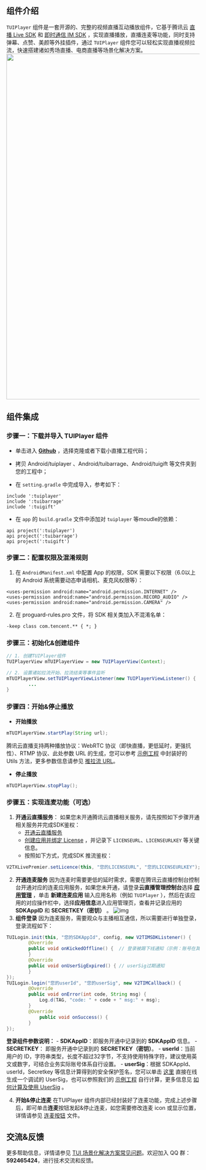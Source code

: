 ## 组件介绍
`TUIPlayer` 组件是一套开源的、完整的视频直播互动播放组件，它基于腾讯云 [直播 Live SDK](https://cloud.tencent.com/document/product/454/19074) 和 [即时通信 IM SDK](https://cloud.tencent.com/document/product/269/1498) ，实现直播播放，直播连麦等功能，同时支持弹幕、点赞、美颜等外挂插件，通过 `TUIPlayer` 组件您可以轻松实现直播视频拉流，快速搭建诸如秀场直播、电商直播等场景化解决方案。<img src="https://qcloudimg.tencent-cloud.cn/raw/56974460aea1eff23adb1ab6410c910d.png" width="900"/>

[](id:model)
## 组件集成
[](id:model.step1)
### 步骤一：下载并导入 TUIPlayer 组件
- 单击进入 [**Github**](https://github.com/tencentyun/XiaoZhiBo) ，选择克隆或者下载小直播工程代码；

- 拷贝 Android/tuiplayer 、Android/tuibarrage、Android/tuigift 等文件夹到您的工程中；

- 在 `setting.gradle` 中完成导入，参考如下：
```
include ':tuiplayer'
include ':tuibarrage' 
include ':tuigift' 
```
- 在 `app` 的 `build.gradle` 文件中添加对 `tuiplayer` 等moudle的依赖：
```
api project(':tuiplayer')
api project(':tuibarrage')
api project(':tuigift')
```

[](id:model.step2)
### 步骤二：配置权限及混淆规则
1. 在 `AndroidManifest.xml` 中配置 App 的权限，SDK 需要以下权限（6.0以上的 Android 系统需要动态申请相机、麦克风权限等）：
```
<uses-permission android:name="android.permission.INTERNET" />
<uses-permission android:name="android.permission.RECORD_AUDIO" />
<uses-permission android:name="android.permission.CAMERA" />
```
2. 在 proguard-rules.pro 文件，将 SDK 相关类加入不混淆名单：
```
-keep class com.tencent.** { *; }
```

[](id:model.step3)
### 步骤三：初始化&创建组件
```java
// 1. 创建TUIPlayer组件
TUIPlayerView mTUIPlayerView = new TUIPlayerView(Context);

// 2. 设置诸如拉流开始、拉流结束等事件监听
mTUIPlayerView.setTUIPlayerViewListener(new TUIPlayerViewListener() {
        ...
}
```

[](id:model.step4)
### 步骤四：开始&停止播放
- **开始播放**
```java
mTUIPlayerView.startPlay(String url);
```
腾讯云直播支持两种播放协议：WebRTC 协议（即快直播，更低延时，更强抗性）、RTMP 协议、此处参数 URL 的生成，您可以参考 [示例工程](https://github.com/tencentyun/XiaoZhiBo/blob/main/Android/app/src/main/java/com/tencent/liteav/demo/utils/URLUtils.java#L50) 中封装好的 Utils 方法，更多参数信息请参见 [推拉流 URL](https://cloud.tencent.com/document/product/454/7915)。
- **停止播放**
```java
mTUIPlayerView.stopPlay();
```

[](id:model.step5)
### 步骤五：实现连麦功能（可选）
1. **开通云直播服务**：
	如果您未开通腾讯云直播相关服务，请先按照如下步骤开通相关服务并完成SDK鉴权：
	-   [开通云直播服务](https://console.cloud.tencent.com/live/livestat) 
	-   [创建应用并绑定 License](https://console.cloud.tencent.com/live/license) ，并记录下 `LICENSEURL`、`LICENSEURLKEY` 等关键信息。
	- 按照如下方式，完成SDK 推流鉴权：
```java
V2TXLivePremier.setLicence(this, "您的LICENSEURL", "您的LICENSEURLKEY");
```
2. **开通连麦服务**
因为连麦时需要更低的延时需求，需要在腾讯云直播控制台控制台开通对应的连麦应用服务，如果您未开通，请登录**云直播管理控制台**选择 **[应用管理](https://console.cloud.tencent.com/live/micro/appmanage)** ，单击 **新建连麦应用** 输入应用名称（例如 `TUIPlayer` ），然后在该应用的对应操作栏中，选择**应用信息**进入应用管理页，查看并记录应用的 **SDKAppID** 和 **SECRETKEY（密钥）** 。
![img](https://qcloudimg.tencent-cloud.cn/raw/cb2b2381b92994404dfece3cdaf77608.png)
3. **组件登录**
因为连麦服务，需要观众与主播相互通信，所以需要进行单独登录，登录流程如下：
```java
TUILogin.init(this, "您的SDKAppId", config, new V2TIMSDKListener() {
		@Override
		public void onKickedOffline() {  // 登录被踢下线通知（示例：账号在其他设备登录）
		}
		@Override
		public void onUserSigExpired() { // userSig过期通知
		}
});
TUILogin.login("您的userId", "您的userSig", new V2TIMCallback() {
		@Override
		public void onError(int code, String msg) {
			Log.d(TAG, "code: " + code + " msg:" + msg);
		}
		@Override
			public void onSuccess() {
		}
});
```
**登录组件参数说明：**
	- **SDKAppID**：即服务开通中记录到的 **SDKAppID** 信息。
	- **SECRETKEY**： 即服务开通中记录到的 **SECRETKEY（密钥）**。
	- **userId**：当前用户的 ID，字符串类型，长度不超过32字节，不支持使用特殊字符，建议使用英文或数字，可结合业务实际账号体系自行设置。
	- **userSig**：根据 SDKAppId、userId，Secretkey 等信息计算得到的安全保护签名，您可以单击 [这里](https://console.cloud.tencent.com/trtc/usersigtool) 直接在线生成一个调试的 UserSig，也可以参照我们的 [示例工程](https://github.com/tencentyun/XiaoZhiBo/blob/main/Android/debug/src/main/java/com/tencent/liteav/debug/GenerateGlobalConfig.java#L118) 自行计算，更多信息见 [如何计算及使用 UserSig](https://cloud.tencent.com/document/product/454/14548) 。

4. **开始&停止连麦**
在TUIPlayer 组件内部已经封装好了连麦功能，完成上述步骤后，即可单击**连麦**按钮发起&停止连麦，如您需要修改连麦 icon 或显示位置，详情请参见 [连麦按钮](https://github.com/tencentyun/XiaoZhiBo/tree/main/Android/tuiplayer/src/main/res/layout/tuiplayer_container_view.xml#L42) 文件。



## 交流&反馈

更多帮助信息，详情请参见 [TUI 场景化解决方案常见问题](https://cloud.tencent.com/developer/article/1952880)。欢迎加入 QQ 群：**592465424**，进行技术交流和反馈。